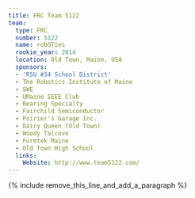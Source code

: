 ```yaml
---
title: FRC Team 5122
team:
  type: FRC
  number: 5122
  name: robOTies
  rookie_year: 2014
  location: Old Town, Maine, USA
  sponsors:
  - 'RSU #34 School District'
  - The Robotics Institute of Maine
  - SWE
  - UMaine IEEE Club
  - Bearing Specialty
  - Fairchild Semiconductor
  - Poirier's Garage Inc.
  - Dairy Queen (Old Town)
  - Woody Talcove
  - Formtek Maine
  - Old Town High School
  links:
    Website: http://www.team5122.com/
---
```


{% include remove_this_line_and_add_a_paragraph %}